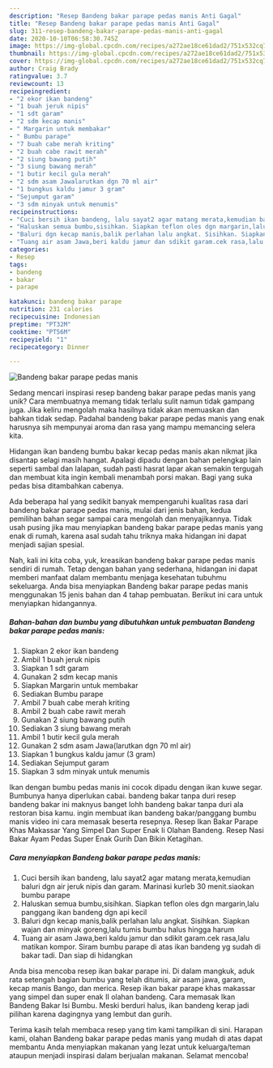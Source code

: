 ```yaml
---
description: "Resep Bandeng bakar parape pedas manis Anti Gagal"
title: "Resep Bandeng bakar parape pedas manis Anti Gagal"
slug: 311-resep-bandeng-bakar-parape-pedas-manis-anti-gagal
date: 2020-10-10T06:58:30.745Z
image: https://img-global.cpcdn.com/recipes/a272ae18ce61dad2/751x532cq70/bandeng-bakar-parape-pedas-manis-foto-resep-utama.jpg
thumbnail: https://img-global.cpcdn.com/recipes/a272ae18ce61dad2/751x532cq70/bandeng-bakar-parape-pedas-manis-foto-resep-utama.jpg
cover: https://img-global.cpcdn.com/recipes/a272ae18ce61dad2/751x532cq70/bandeng-bakar-parape-pedas-manis-foto-resep-utama.jpg
author: Craig Brady
ratingvalue: 3.7
reviewcount: 13
recipeingredient:
- "2 ekor ikan bandeng"
- "1 buah jeruk nipis"
- "1 sdt garam"
- "2 sdm kecap manis"
- " Margarin untuk membakar"
- " Bumbu parape"
- "7 buah cabe merah kriting"
- "2 buah cabe rawit merah"
- "2 siung bawang putih"
- "3 siung bawang merah"
- "1 butir kecil gula merah"
- "2 sdm asam Jawalarutkan dgn 70 ml air"
- "1 bungkus kaldu jamur 3 gram"
- "Sejumput garam"
- "3 sdm minyak untuk menumis"
recipeinstructions:
- "Cuci bersih ikan bandeng, lalu sayat2 agar matang merata,kemudian baluri dgn air jeruk nipis dan garam. Marinasi kurleb 30 menit.siaokan bumbu parape"
- "Haluskan semua bumbu,sisihkan. Siapkan teflon oles dgn margarin,lalu panggang ikan bandeng dgn api kecil"
- "Baluri dgn kecap manis,balik perlahan lalu angkat. Sisihkan. Siapkan wajan dan minyak goreng,lalu tumis bumbu halus hingga harum"
- "Tuang air asam Jawa,beri kaldu jamur dan sdikit garam.cek rasa,lalu matikan kompor. Siram bumbu parape di atas ikan bandeng yg sudah di bakar tadi. Dan siap di hidangkan"
categories:
- Resep
tags:
- bandeng
- bakar
- parape

katakunci: bandeng bakar parape 
nutrition: 231 calories
recipecuisine: Indonesian
preptime: "PT32M"
cooktime: "PT56M"
recipeyield: "1"
recipecategory: Dinner

---
```



![Bandeng bakar parape pedas manis](https://img-global.cpcdn.com/recipes/a272ae18ce61dad2/751x532cq70/bandeng-bakar-parape-pedas-manis-foto-resep-utama.jpg)

Sedang mencari inspirasi resep bandeng bakar parape pedas manis yang unik? Cara membuatnya memang tidak terlalu sulit namun tidak gampang juga. Jika keliru mengolah maka hasilnya tidak akan memuaskan dan bahkan tidak sedap. Padahal bandeng bakar parape pedas manis yang enak harusnya sih mempunyai aroma dan rasa yang mampu memancing selera kita.

Hidangan ikan bandeng bumbu bakar kecap pedas manis akan nikmat jika disantap selagi masih hangat. Apalagi dipadu dengan bahan pelengkap lain seperti sambal dan lalapan, sudah pasti hasrat lapar akan semakin tergugah dan membuat kita ingin kembali menambah porsi makan. Bagi yang suka pedas bisa ditambahkan cabenya.

Ada beberapa hal yang sedikit banyak mempengaruhi kualitas rasa dari bandeng bakar parape pedas manis, mulai dari jenis bahan, kedua pemilihan bahan segar sampai cara mengolah dan menyajikannya. Tidak usah pusing jika mau menyiapkan bandeng bakar parape pedas manis yang enak di rumah, karena asal sudah tahu triknya maka hidangan ini dapat menjadi sajian spesial.


Nah, kali ini kita coba, yuk, kreasikan bandeng bakar parape pedas manis sendiri di rumah. Tetap dengan bahan yang sederhana, hidangan ini dapat memberi manfaat dalam membantu menjaga kesehatan tubuhmu sekeluarga. Anda bisa menyiapkan Bandeng bakar parape pedas manis menggunakan 15 jenis bahan dan 4 tahap pembuatan. Berikut ini cara untuk menyiapkan hidangannya.

<!--inarticleads1-->

##### Bahan-bahan dan bumbu yang dibutuhkan untuk pembuatan Bandeng bakar parape pedas manis:

1. Siapkan 2 ekor ikan bandeng
1. Ambil 1 buah jeruk nipis
1. Siapkan 1 sdt garam
1. Gunakan 2 sdm kecap manis
1. Siapkan  Margarin untuk membakar
1. Sediakan  Bumbu parape
1. Ambil 7 buah cabe merah kriting
1. Ambil 2 buah cabe rawit merah
1. Gunakan 2 siung bawang putih
1. Sediakan 3 siung bawang merah
1. Ambil 1 butir kecil gula merah
1. Gunakan 2 sdm asam Jawa(larutkan dgn 70 ml air)
1. Siapkan 1 bungkus kaldu jamur (3 gram)
1. Sediakan Sejumput garam
1. Siapkan 3 sdm minyak untuk menumis


Ikan dengan bumbu pedas manis ini cocok dipadu dengan ikan kuwe segar. Bumbunya hanya diperlukan cabai. bandeng bakar tanpa duri resep bandeng bakar ini maknyus banget lohh bandeng bakar tanpa duri ala restoran bisa kamu. ingin membuat ikan bandeng bakar/panggang bumbu manis video ini cara memasak beserta resepnya. Resep Ikan Bakar Parape Khas Makassar Yang Simpel Dan Super Enak Ii Olahan Bandeng. Resep Nasi Bakar Ayam Pedas Super Enak Gurih Dan Bikin Ketagihan. 

<!--inarticleads2-->

##### Cara menyiapkan Bandeng bakar parape pedas manis:

1. Cuci bersih ikan bandeng, lalu sayat2 agar matang merata,kemudian baluri dgn air jeruk nipis dan garam. Marinasi kurleb 30 menit.siaokan bumbu parape
1. Haluskan semua bumbu,sisihkan. Siapkan teflon oles dgn margarin,lalu panggang ikan bandeng dgn api kecil
1. Baluri dgn kecap manis,balik perlahan lalu angkat. Sisihkan. Siapkan wajan dan minyak goreng,lalu tumis bumbu halus hingga harum
1. Tuang air asam Jawa,beri kaldu jamur dan sdikit garam.cek rasa,lalu matikan kompor. Siram bumbu parape di atas ikan bandeng yg sudah di bakar tadi. Dan siap di hidangkan


Anda bisa mencoba resep ikan bakar parape ini. Di dalam mangkuk, aduk rata setengah bagian bumbu yang telah ditumis, air asam jawa, garam, kecap manis Bango, dan merica. Resep ikan bakar parape khas makassar yang simpel dan super enak II olahan bandeng. Cara memasak Ikan Bandeng Bakar Isi Bumbu. Meski berduri halus, ikan bandeng kerap jadi pilihan karena dagingnya yang lembut dan gurih. 

Terima kasih telah membaca resep yang tim kami tampilkan di sini. Harapan kami, olahan Bandeng bakar parape pedas manis yang mudah di atas dapat membantu Anda menyiapkan makanan yang lezat untuk keluarga/teman ataupun menjadi inspirasi dalam berjualan makanan. Selamat mencoba!
